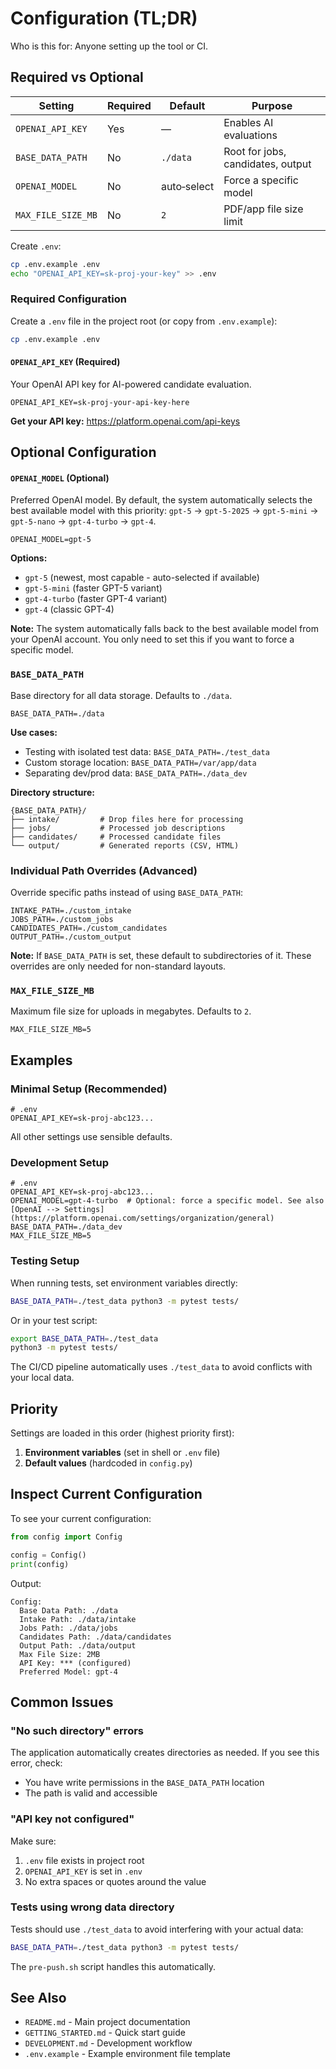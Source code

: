 # Configuration (TL;DR)

Who is this for: Anyone setting up the tool or CI.

## Required vs Optional

| Setting | Required | Default | Purpose |
|--------|----------|---------|---------|
| `OPENAI_API_KEY` | Yes | — | Enables AI evaluations |
| `BASE_DATA_PATH` | No | `./data` | Root for jobs, candidates, output |
| `OPENAI_MODEL` | No | auto‑select | Force a specific model |
| `MAX_FILE_SIZE_MB` | No | `2` | PDF/app file size limit |

Create `.env`:
```bash
cp .env.example .env
echo "OPENAI_API_KEY=sk-proj-your-key" >> .env
```

### Required Configuration

Create a `.env` file in the project root (or copy from `.env.example`):

```bash
cp .env.example .env
```

#### `OPENAI_API_KEY` (Required)

Your OpenAI API key for AI-powered candidate evaluation.

```env
OPENAI_API_KEY=sk-proj-your-api-key-here
```

**Get your API key:** https://platform.openai.com/api-keys

## Optional Configuration

#### `OPENAI_MODEL` (Optional)

Preferred OpenAI model. By default, the system automatically selects the best available model with this priority: `gpt-5` → `gpt-5-2025` → `gpt-5-mini` → `gpt-5-nano` → `gpt-4-turbo` → `gpt-4`.

```env
OPENAI_MODEL=gpt-5
```

**Options:**
- `gpt-5` (newest, most capable - auto-selected if available)
- `gpt-5-mini` (faster GPT-5 variant)
- `gpt-4-turbo` (faster GPT-4 variant)
- `gpt-4` (classic GPT-4)

**Note:** The system automatically falls back to the best available model from your OpenAI account. You only need to set this if you want to force a specific model.

### `BASE_DATA_PATH`

Base directory for all data storage. Defaults to `./data`.

```env
BASE_DATA_PATH=./data
```

**Use cases:**
- Testing with isolated test data: `BASE_DATA_PATH=./test_data`
- Custom storage location: `BASE_DATA_PATH=/var/app/data`
- Separating dev/prod data: `BASE_DATA_PATH=./data_dev`

**Directory structure:**
```
{BASE_DATA_PATH}/
├── intake/         # Drop files here for processing
├── jobs/           # Processed job descriptions
├── candidates/     # Processed candidate files
└── output/         # Generated reports (CSV, HTML)
```

### Individual Path Overrides (Advanced)

Override specific paths instead of using `BASE_DATA_PATH`:

```env
INTAKE_PATH=./custom_intake
JOBS_PATH=./custom_jobs
CANDIDATES_PATH=./custom_candidates
OUTPUT_PATH=./custom_output
```

**Note:** If `BASE_DATA_PATH` is set, these default to subdirectories of it. These overrides are only needed for non-standard layouts.

### `MAX_FILE_SIZE_MB`

Maximum file size for uploads in megabytes. Defaults to `2`.

```env
MAX_FILE_SIZE_MB=5
```

## Examples

### Minimal Setup (Recommended)

```env
# .env
OPENAI_API_KEY=sk-proj-abc123...
```

All other settings use sensible defaults.

### Development Setup

```env
# .env
OPENAI_API_KEY=sk-proj-abc123...
OPENAI_MODEL=gpt-4-turbo  # Optional: force a specific model. See also [OpenAI --> Settings](https://platform.openai.com/settings/organization/general)
BASE_DATA_PATH=./data_dev
MAX_FILE_SIZE_MB=5
```

### Testing Setup

When running tests, set environment variables directly:

```bash
BASE_DATA_PATH=./test_data python3 -m pytest tests/
```

Or in your test script:
```bash
export BASE_DATA_PATH=./test_data
python3 -m pytest tests/
```

The CI/CD pipeline automatically uses `./test_data` to avoid conflicts with your local data.

## Priority

Settings are loaded in this order (highest priority first):

1. **Environment variables** (set in shell or `.env` file)
2. **Default values** (hardcoded in `config.py`)

## Inspect Current Configuration

To see your current configuration:

```python
from config import Config

config = Config()
print(config)
```

Output:
```
Config:
  Base Data Path: ./data
  Intake Path: ./data/intake
  Jobs Path: ./data/jobs
  Candidates Path: ./data/candidates
  Output Path: ./data/output
  Max File Size: 2MB
  API Key: *** (configured)
  Preferred Model: gpt-4
```

## Common Issues

### "No such directory" errors

The application automatically creates directories as needed. If you see this error, check:
- You have write permissions in the `BASE_DATA_PATH` location
- The path is valid and accessible

### "API key not configured"

Make sure:
1. `.env` file exists in project root
2. `OPENAI_API_KEY` is set in `.env`
3. No extra spaces or quotes around the value

### Tests using wrong data directory

Tests should use `./test_data` to avoid interfering with your actual data:

```bash
BASE_DATA_PATH=./test_data python3 -m pytest tests/
```

The `pre-push.sh` script handles this automatically.

## See Also

- `README.md` - Main project documentation
- `GETTING_STARTED.md` - Quick start guide
- `DEVELOPMENT.md` - Development workflow
- `.env.example` - Example environment file template

